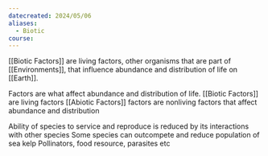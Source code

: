 ```yaml
---
datecreated: 2024/05/06
aliases:
  - Biotic
course:
---
```

[[Biotic Factors]] are living factors, other organisms that are part of [[Environments]], that influence abundance and distribution of life on [[Earth]].

Factors are what affect abundance and distribution of life.
[[Biotic Factors]] are living factors
[[Abiotic Factors]] factors are nonliving factors that affect abundance and distribution

Ability of species to service and reproduce is reduced by its interactions with other species
Some species can outcompete and reduce population of sea kelp
Pollinators, food resource, parasites etc